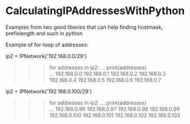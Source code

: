 # CalculatingIPAddressesWithPython
Examples from two good liberies that can help finding hostmask, prefixlength and such in python

Example of for-loop of addresses:

ip2 = IPNetwork('192.168.0.0/29')
>>> for addresses in ip2:
...     print(addresses)  
... 
192.168.0.0
192.168.0.1
192.168.0.2
192.168.0.3
192.168.0.4
192.168.0.5
192.168.0.6
192.168.0.7


ip2 = IPNetwork('192.168.0.100/29')
>>> for addresses in ip2:
...     print(addresses)        
... 
192.168.0.96
192.168.0.97
192.168.0.98
192.168.0.99
192.168.0.100
192.168.0.101
192.168.0.102
192.168.0.103
